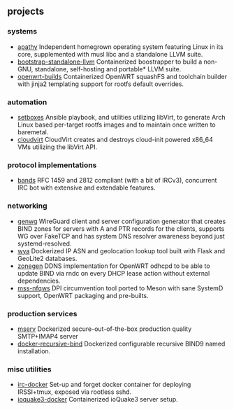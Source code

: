 ## projects
### systems
- [apathy](https://github.com/gottaeat/apathy)
  Independent homegrown operating system featuring Linux in its core,
  supplemented with musl libc and a standalone LLVM suite.
- [bootstrap-standalone-llvm](https://github.com/gottaeat/bootstrap-standalone-llvm)
  Containerized boostrapper to build a non-GNU, standalone, self-hosting and
  portable* LLVM suite.
- [openwrt-builds](https://github.com/gottaeat/openwrt-builds)
  Containerized OpenWRT squashFS and toolchain builder with jinja2 templating
  support for rootfs default overrides.
### automation
- [setboxes](https://github.com/gottaeat/setboxes)
  Ansible playbook, and utilities utilizing libVirt, to generate Arch Linux
  based per-target rootfs images and to maintain once written to baremetal.
- [cloudvirt](https://github.com/gottaeat/cloudvirt)
  CloudVirt creates and destroys cloud-init powered x86_64 VMs utilizing the
  libVirt API.
### protocol implementations
- [bands](https://github.com/gottaeat/bands)
  RFC 1459 and 2812 compliant (with a bit of IRCv3), concurrent IRC bot with
  extensive and extendable features.
### networking
- [genwg](https://github.com/gottaeat/genwg)
  WireGuard client and server configuration generator that creates BIND zones
  for servers with A and PTR records for the clients, supports WG over FakeTCP
  and has system DNS resolver awareness beyond just systemd-resolved.
- [wya](https://github.com/gottaeat/wya)
  Dockerized IP ASN and geolocation lookup tool built with Flask and GeoLite2
  databases.
- [zonegen](https://github.com/gottaeat/zonegen)
  DDNS implementation for OpenWRT odhcpd to be able to update BIND via rndc on
  every DHCP lease action without external dependencies.
- [mss-nfqws](https://github.com/gottaeat/mss-nfqws)
  DPI circumvention tool ported to Meson with sane SystemD support, OpenWRT
  packaging and pre-builts.
### production services
- [mserv](https://github.com/gottaeat/mserv)
  Dockerized secure-out-of-the-box production quality SMTP+IMAP4 server
- [docker-recursive-bind](https://github.com/gottaeat/docker-recursive-bind)
  Dockerized configurable recursive BIND9 named installation. 
### misc utilities
- [irc-docker](https://github.com/gottaeat/irc-docker)
  Set-up and forget docker container for deploying IRSSI+tmux, exposed via
  rootless sshd.
- [ioquake3-docker](https://github.com/gottaeat/ioquake3-docker)
  Containerized ioQuake3 server setup.
